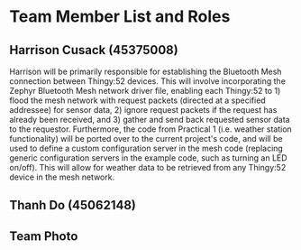 # Team Member List and Roles

## Harrison Cusack (45375008)
Harrison will be primarily responsible for establishing the Bluetooth Mesh connection between Thingy:52 devices. This will involve incorporating the Zephyr Bluetooth Mesh network driver file, enabling each Thingy:52 to 1) flood the mesh network with request packets (directed at a specified addressee) for sensor data, 2) ignore request packets if the request has already been received, and 3) gather and send back requested sensor data to the requestor. Furthermore, the code from Practical 1 (i.e. weather station functionality) will be ported over to the current project's code, and will be used to define a custom configuration server in the mesh code (replacing generic configuration servers in the example code, such as turning an LED on/off). This will allow for weather data to be retrieved from any Thingy:52 device in the mesh network. 


## Thanh Do (45062148)



## Team Photo
